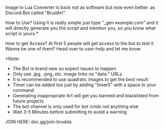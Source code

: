 Image to Lua Converter is back not as software but now even better: as Discord Bot called "BrudArt".

How to Use?
Using it is really simple just type "_gen example.com" and it will directly generate you the script and mention you, so you know what script is yours.*

How to get Access?
At first 5 people will get access to the bot to test it. Wanne be one of them? Head over to 
⁠user-help and let me know.

*Note:

   - The Bot is brand new so expect issues to happen
   - Only use .jpg, .png, etc. image links no "data:" URLs
   - It is recommended to use quadratic images to get the best result
   - Timer can be added too just by adding "timer5" with a space to your command
   - Generating inappropriate Art will get you banned and blacklisted from future projects
   - The bot channel is only used for bot cmds not anything else
   - Wait 3-5 Minutes before submitting to avoid a warning

JOIN HERE: dsc.gg/join-brudda
